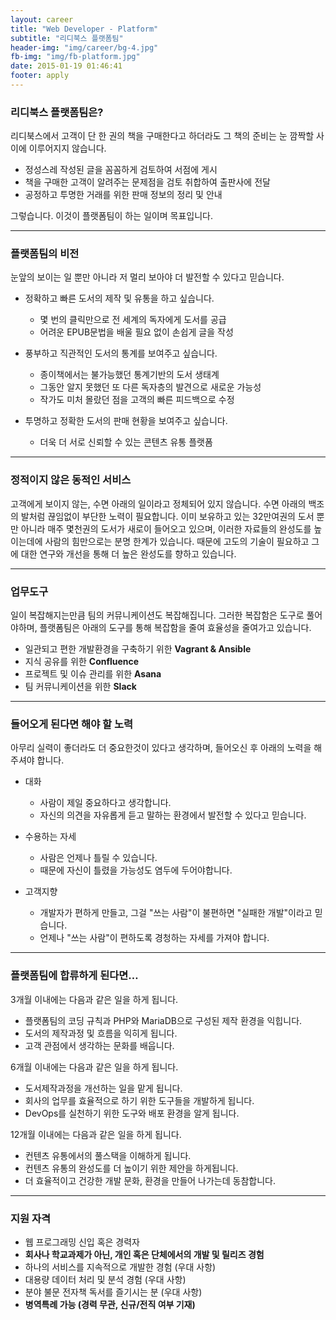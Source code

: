 ```yaml
---
layout: career
title: "Web Developer - Platform"
subtitle: "리디북스 플랫폼팀"
header-img: "img/career/bg-4.jpg"
fb-img: "img/fb-platform.jpg"
date: 2015-01-19 01:46:41
footer: apply
---
```


### 리디북스 플랫폼팀은?

리디북스에서 고객이 단 한 권의 책을 구매한다고 하더라도 그 책의 준비는 눈 깜짝할 사이에 이루어지지 않습니다.

* 정성스레 작성된 글을 꼼꼼하게 검토하여 서점에 게시
* 책을 구매한 고객이 알려주는 문제점을 검토 취합하여 출판사에 전달
* 공정하고 투명한 거래를 위한 판매 정보의 정리 및 안내

그렇습니다. 이것이 플랫폼팀이 하는 일이며 목표입니다.

<hr>

### 플랫폼팀의 비전

눈앞의 보이는 일 뿐만 아니라 저 멀리 보아야 더 발전할 수 있다고 믿습니다.

* 정확하고 빠른 도서의 제작 및 유통을 하고 싶습니다.
    * 몇 번의 클릭만으로 전 세계의 독자에게 도서를 공급
    * 어려운 EPUB문법을 배울 필요 없이 손쉽게 글을 작성

* 풍부하고 직관적인 도서의 통계를 보여주고 싶습니다.
    * 종이책에서는 불가능했던 통계기반의 도서 생태계
    * 그동안 알지 못했던 또 다른 독자층의 발견으로 새로운 가능성
    * 작가도 미처 몰랐던 점을 고객의 빠른 피드백으로 수정

* 투명하고 정확한 도서의 판매 현황을 보여주고 싶습니다.
    * 더욱 더 서로 신뢰할 수 있는 콘텐츠 유통 플랫폼

<hr>

### 정적이지 않은 동적인 서비스

고객에게 보이지 않는, 수면 아래의 일이라고 정체되어 있지 않습니다.
수면 아래의 백조의 발처럼 끊임없이 부단한 노력이 필요합니다.
이미 보유하고 있는 32만여권의 도서 뿐만 아니라 매주 몇천권의 도서가 새로이 들어오고 있으며,
이러한 자료들의 완성도를 높이는데에 사람의 힘만으로는 분명 한계가 있습니다.
때문에 고도의 기술이 필요하고 그에 대한 연구와 개선을 통해 더 높은 완성도를 향하고 있습니다.

<hr>

### 업무도구

일이 복잡해지는만큼 팀의 커뮤니케이션도 복잡해집니다. 
그러한 복잡함은 도구로 풀어야하며, 플랫폼팀은 아래의 도구를 통해 복잡함을 줄여 효율성을 줄여가고 있습니다.

* 일관되고 편한 개발환경을 구축하기 위한 **Vagrant & Ansible**
* 지식 공유를 위한 **Confluence**
* 프로젝트 및 이슈 관리를 위한 **Asana**
* 팀 커뮤니케이션을 위한 **Slack**

<hr>

### 들어오게 된다면 해야 할 노력

아무리 실력이 좋더라도 더 중요한것이 있다고 생각하며,
들어오신 후 아래의 노력을 해주셔야 합니다.

* 대화
    * 사람이 제일 중요하다고 생각합니다.
    * 자신의 의견을 자유롭게 듣고 말하는 환경에서 발전할 수 있다고 믿습니다.

* 수용하는 자세
    * 사람은 언제나 틀릴 수 있습니다.
    * 때문에 자신이 틀렸을 가능성도 염두에 두어야합니다.

* 고객지향
    * 개발자가 편하게 만들고, 그걸 "쓰는 사람"이 불편하면 "실패한 개발"이라고 믿습니다.
    * 언제나 "쓰는 사람"이 편하도록 경청하는 자세를 가져야 합니다.

<hr>

### 플랫폼팀에 합류하게 된다면…

3개월 이내에는 다음과 같은 일을 하게 됩니다.

* 플랫폼팀의 코딩 규칙과 PHP와 MariaDB으로 구성된 제작 환경을 익힙니다.
* 도서의 제작과정 및 흐름을 익히게 됩니다.
* 고객 관점에서 생각하는 문화를 배웁니다.

6개월 이내에는 다음과 같은 일을 하게 됩니다.

* 도서제작과정을 개선하는 일을 맡게 됩니다.
* 회사의 업무를 효율적으로 하기 위한 도구들을 개발하게 됩니다.
* DevOps를 실천하기 위한 도구와 배포 환경을 알게 됩니다.

12개월 이내에는 다음과 같은 일을 하게 됩니다.

* 컨텐츠 유통에서의 풀스택을 이해하게 됩니다.
* 컨텐츠 유통의 완성도를 더 높이기 위한 제안을 하게됩니다.
* 더 효율적이고 건강한 개발 문화, 환경을 만들어 나가는데 동참합니다.

<hr>

### 지원 자격

* 웹 프로그래밍 신입 혹은 경력자
* **회사나 학교과제가 아닌, 개인 혹은 단체에서의 개발 및 릴리즈 경험**
* 하나의 서비스를 지속적으로 개발한 경험 (우대 사항)
* 대용량 데이터 처리 및 분석 경험 (우대 사항)
* 분야 불문 전자책 독서를 즐기시는 분 (우대 사항)
* **병역특례 가능 (경력 무관, 신규/전직 여부 기재)**
